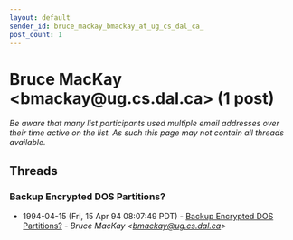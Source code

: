 ```yaml
---
layout: default
sender_id: bruce_mackay_bmackay_at_ug_cs_dal_ca_
post_count: 1
---
```


# Bruce MacKay <bmackay<span>@</span>ug.cs.dal.ca> (1 post)

_Be aware that many list participants used multiple email addresses over their time active on the list. As such this page may not contain all threads available._

## Threads

### Backup Encrypted DOS Partitions?
+ 1994-04-15 (Fri, 15 Apr 94 08:07:49 PDT) - [Backup Encrypted DOS Partitions?](/archive/1994/04/87b536d2244c3cd3de11b1277900eabc050d34222daf713dd9985bf9742cc9af) - _Bruce MacKay \<bmackay@ug.cs.dal.ca\>_

